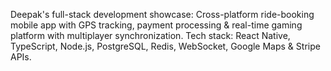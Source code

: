 Deepak's full-stack development showcase: Cross-platform ride-booking mobile app with GPS tracking, payment processing & real-time gaming platform with multiplayer synchronization. Tech stack: React Native, TypeScript, Node.js, PostgreSQL, Redis, WebSocket, Google Maps & Stripe APIs.

